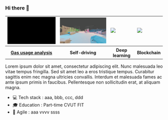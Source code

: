 ### Hi there 👋

<table>
<tr><td><img src="gas.gif"></td><td><img src="car.gif"></td><td><img src="gra.gif"></td><td><img src="bird.gif"></td></tr>
<tr><th><a href="">Gas usage analysis</a></th><th>Self-driving</th><th>Deep learning</th><th>Blockchain</th></tr>
</table>

Lorem ipsum dolor sit amet, consectetur adipiscing elit. Nunc malesuada leo vitae tempus fringilla. Sed sit amet leo a eros tristique tempus. Curabitur sagittis enim nec magna ultricies convallis. Interdum et malesuada fames ac ante ipsum primis in faucibus. Pellentesque non sollicitudin erat, at aliquam magna.

- 💻 Tech stack : aaa, bbb, ccc, ddd
- 🎓 Education : Part-time CVUT FIT
- 🚀 Agile : aaa vvvv ssss
